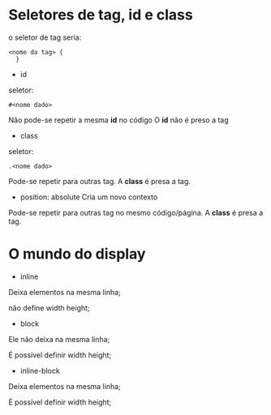 # Seletores de tag, id e class


o seletor de tag seria:
```
<nome da tag> { 
  }
```

- id

seletor:
```
#<nome dado>
```
Não pode-se repetir a mesma **id** no código
O **id** não é preso a tag

- class

seletor:
```
.<nome dado>
```
Pode-se repetir para outras tag.
A **class** é presa a tag.


- position: absolute
Cria um novo contexto

Pode-se repetir para outras tag no mesmo código/página.
A **class** é presa a tag.

# O mundo do display

- inline

<p>Deixa elementos na mesma linha;</p>
<p>não define width height;</p>

- block
<p>Ele não deixa na mesma linha;</p>
<p>É possível definir width height;</p>

- inline-block
<p>Deixa elementos na mesma linha;</p>
<p>É possível definir width height;</p>


